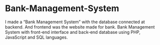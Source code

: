# Bank-Management-System
I made a “Bank Management System” with the database connected at backend. And frontend
was the website made for bank. Bank Management System with front-end interface and back-end database using PHP, JavaScript and SQL languages.
